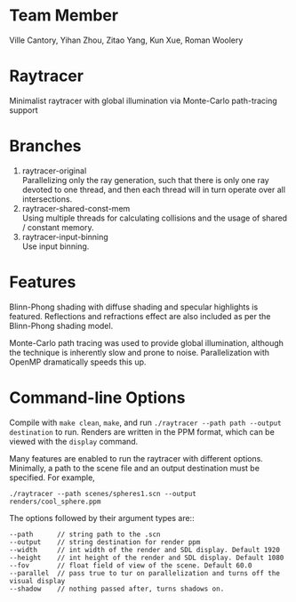 # Team Member
Ville Cantory, Yihan Zhou, Zitao Yang, Kun Xue, Roman Woolery

# Raytracer
Minimalist raytracer with global illumination via Monte-Carlo path-tracing support

# Branches
1. raytracer-original  
Parallelizing only the ray generation, such that there is only one ray devoted to one thread, and then each thread will in turn operate over all intersections.
2. raytracer-shared-const-mem  
Using multiple threads for calculating collisions and the usage of shared / constant memory.
3. raytracer-input-binning  
Use input binning.

# Features
Blinn-Phong shading with diffuse shading and specular highlights is featured. Reflections and refractions effect are also included as per the Blinn-Phong shading model.

Monte-Carlo path tracing was used to provide global illumination, although the technique is inherently slow and prone to noise.
Parallelization with OpenMP dramatically speeds this up.

# Command-line Options
Compile with ``make clean``, ``make``, and run ``./raytracer --path path --output destination`` to run. Renders are written in the PPM format, which can be viewed with the ``display`` command.

Many features are enabled to run the raytracer with different options.
Minimally, a path to the scene file and an output destination must be specified. For example,

	./raytracer --path scenes/spheres1.scn --output renders/cool_sphere.ppm

The options followed by their argument types are::
```
--path		// string path to the .scn
--output	// string destination for render ppm
--width 	// int width of the render and SDL display. Default 1920
--height 	// int height of the render and SDL display. Default 1080
--fov		// float field of view of the scene. Default 60.0
--parallel	// pass true to tur on parallelization and turns off the visual display
--shadow	// nothing passed after, turns shadows on.
```
